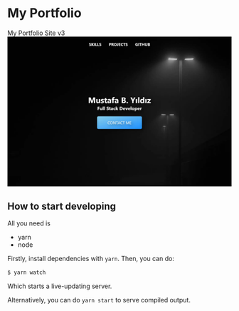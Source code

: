 # My Portfolio
My Portfolio Site v3
<img src="public/images/readme.webp">


## How to start developing
All you need is

- yarn
- node

Firstly, install dependencies with `yarn`. Then, you can do:
``` sh
$ yarn watch
```
Which starts a live-updating server.

Alternatively, you can do `yarn start` to serve compiled output.